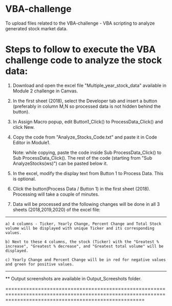 # VBA-challenge
To upload files related to the VBA-challenge - VBA scripting to analyze generated stock market data.

Steps to follow to execute the VBA challenge code to analyze the stock data:
================================================================================
1. Download and open the excel file "Multiple_year_stock_data" available in Module 2 challenge in Canvas.
2. In the first sheet (2018), select the Developer tab and insert a button (preferably in column M,N so processed data is not hidden behind the button). 
3. In Assign Macro popup, edit Button1_Click() to ProcessData_Click() and click New.
4. Copy the code from "Analyze_Stocks_Code.txt" and paste it in Code Editor in Module1. 

	Note: while copying, paste the code inside Sub ProcessData_Click() to Sub ProcessData_Click(). The rest of the code (starting from "Sub AnalyzeStocks(ws)") can be pasted below it.

5. In the excel, modify the display text from Button 1 to Process Data. This is optional.
7. Click the button(Process Data / Button 1) in the first sheet (2018). Processing will take a couple of minutes.
8. Data will be processed and the following changes will be done in all 3 sheets (2018,2019,2020) of the excel file:

  ------------------------------------------------------------------------------------------------------------------------------------------------
	a) 4 columns - Ticker, Yearly Change, Percent Change and Total Stock volume will be displayed with unique Ticker and its corresponding values.

	b) Next to these 4 columns, the stock (Ticker) with the "Greatest % increase", "Greatest % decrease", and "Greatest total volume" will be displayed. 

	c) Yearly Change and Percent Change will be in red for negative values and green for positive values.

  --------------------------------------------------------------------------------------------------------------------------------------------------

** Output screenshots are available in Output_Screeshots folder.

===========================================================================================================================================================
